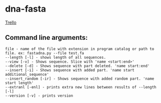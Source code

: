 # dna-fasta

[Trello](https://trello.com/b/BbZVxT4g/dna-fasta)

## Command line arguments:

```
file - name of the file with extension in program catalog or path to file. ex: fastadna.py --file test.fa
--length [-l] - shows length of all sequences.
--view [-v] - Shows sequence. Slice with 'name <start:end>'
--delete [-d] - Shows sequence with part deleted. 'name start:end'
--insert [-i] - Shows sequence with added part. 'name start additional_sequence'
--insert_random [-ir] - Shows sequence with added random part. 'name start length'
--extranl [-enl] - prints extra new lines between results of --length [-l]
--version [-v] - prints version
```
